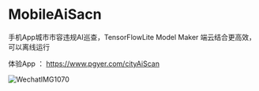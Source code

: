 # MobileAiSacn
手机App城市市容违规AI巡查，TensorFlowLite Model Maker
端云结合更高效，可以离线运行

体验App ： https://www.pgyer.com/cityAiScan

![WechatIMG1070](https://github.com/AnyLifeZLB/MobileAiSacn/assets/15169396/6ffca6c8-b1d4-4e76-a1e9-93e0eda05644)
